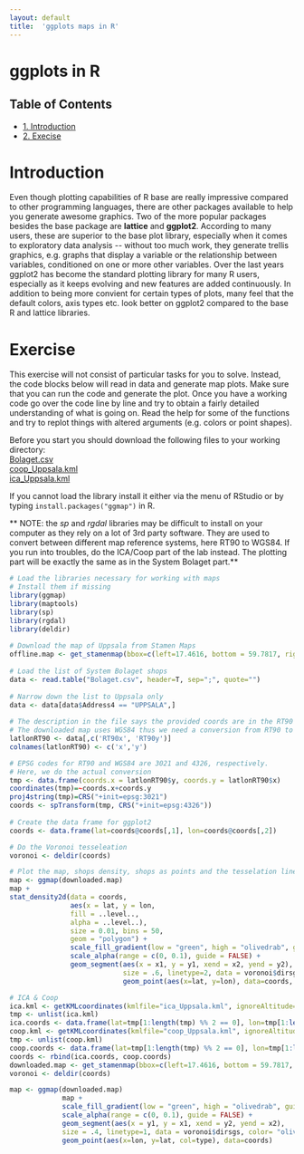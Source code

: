 ```yaml
---
layout: default
title:  'ggplots maps in R'
---
```

# ggplots in R
<div id="table-of-contents">
<h2>Table of Contents</h2>
<div id="text-table-of-contents">
<ul>
<li><a href="#orgheadline1">1. Introduction</a></li>
<li><a href="#orgheadline2">2. Execise</a></li>
</ul>
</div>
</div>


# Introduction<a id="orgheadline1"></a>

Even though plotting capabilities of R base are really impressive compared to 
other programming languages, there are other packages available to help you generate
awesome graphics. Two of the more popular packages besides the base
package are **lattice** and **ggplot2**. According to many users, these are superior to
the base plot library, especially when it comes to exploratory data analysis --
without too much work, they generate trellis graphics, e.g. graphs that display a
variable or the relationship between variables, conditioned on one or
more other variables. Over the last years ggplot2 has become the
standard plotting library for many R users, especially as it keeps
evolving and new features are added continuously. In addition to being more
convient for certain types of plots, many feel that the default
colors, axis types etc. look better on ggplot2 compared to the base R
and lattice libraries.

# Exercise<a id="orgheadline2"></a>

This exercise will not consist of particular tasks for you to solve.
Instead, the code blocks below will read in data and generate map
plots. Make sure that you can run the code and generate the plot. Once
you have a working code go over the code line by line and try to
obtain a fairly detailed understanding of what is going on. Read the
help for some of the functions and try to replot things with altered arguments (e.g. colors or point shapes).

Before you start you should download the following files to your
working directory:  
[Bolaget.csv](../files/Bolaget.csv)  
[coop_Uppsala.kml](../files/coop_Uppsala.kml)  
[ica_Uppsala.kml](../files/ica_Uppsala.kml)  

If you cannot load the library install it either via the menu of
RStudio or by typing `install.packages("ggmap")` in R.

** NOTE: the *sp* and *rgdal* libraries may be difficult to install on your computer as they rely on a lot of 3rd party software. They are used to convert between
different map reference systems, here RT90 to WGS84. If you run into troubles, do the ICA/Coop part of the lab instead. The plotting part will be exactly the same as 
in the System Bolaget part.**

```R
# Load the libraries necessary for working with maps
# Install them if missing
library(ggmap)
library(maptools)
library(sp)
library(rgdal)
library(deldir)
    
# Download the map of Uppsala from Stamen Maps
offline.map <- get_stamenmap(bbox=c(left=17.4616, bottom = 59.7817, right=17.8358, top=59.9014), zoom=12, maptype='toner')
    
# Load the list of System Bolaget shops
data <- read.table("Bolaget.csv", header=T, sep=";", quote="")
    
# Narrow down the list to Uppsala only
data <- data[data$Address4 == "UPPSALA",]
		
# The description in the file says the provided coords are in the RT90 datum.
# The downloaded map uses WGS84 thus we need a conversion from RT90 to WGS84:
latlonRT90 <- data[,c('RT90x', 'RT90y')]
colnames(latlonRT90) <- c('x','y')

# EPSG codes for RT90 and WGS84 are 3021 and 4326, respectively. 
# Here, we do the actual conversion
tmp <- data.frame(coords.x = latlonRT90$y, coords.y = latlonRT90$x)
coordinates(tmp)=~coords.x+coords.y
proj4string(tmp)=CRS("+init=epsg:3021") 
coords <- spTransform(tmp, CRS("+init=epsg:4326"))
		
# Create the data frame for ggplot2
coords <- data.frame(lat=coords@coords[,1], lon=coords@coords[,2])

# Do the Voronoi tesseleation
voronoi <- deldir(coords)

# Plot the map, shops density, shops as points and the tesselation lines.
map <- ggmap(downloaded.map)
map +
stat_density2d(data = coords, 
	           aes(x = lat, y = lon,
			   fill = ..level..,
			   alpha = ..level..), 
			   size = 0.01, bins = 50, 
			   geom = "polygon") + 
			   scale_fill_gradient(low = "green", high = "olivedrab", guide = FALSE) + 
			   scale_alpha(range = c(0, 0.1), guide = FALSE) +
			   geom_segment(aes(x = x1, y = y1, xend = x2, yend = y2), 
			                size = .6, linetype=2, data = voronoi$dirsgs, color= "olivedrab") +
							geom_point(aes(x=lat, y=lon), data=coords, color='olivedrab')
```  
    
```R	
# ICA & Coop
ica.kml <- getKMLcoordinates(kmlfile="ica_Uppsala.kml", ignoreAltitude=T)
tmp <- unlist(ica.kml)
ica.coords <- data.frame(lat=tmp[1:length(tmp) %% 2 == 0], lon=tmp[1:length(tmp) %% 2 == 1], type='ica')
coop.kml <- getKMLcoordinates(kmlfile="coop_Uppsala.kml", ignoreAltitude=T)
tmp <- unlist(coop.kml)
coop.coords <- data.frame(lat=tmp[1:length(tmp) %% 2 == 0], lon=tmp[1:length(tmp) %% 2 == 1], type='coop')
coords <- rbind(ica.coords, coop.coords)
downloaded.map <- get_stamenmap(bbox=c(left=17.4616, bottom = 59.7817, right=17.8358, top=59.9014), zoom=12)
voronoi <- deldir(coords)

map <- ggmap(downloaded.map)
	         map +
			 scale_fill_gradient(low = "green", high = "olivedrab", guide = FALSE) + 
			 scale_alpha(range = c(0, 0.1), guide = FALSE) + 
			 geom_segment(aes(x = y1, y = x1, xend = y2, yend = x2), 
			 size = .4, linetype=1, data = voronoi$dirsgs, color= "olivedrab") + 
			 geom_point(aes(x=lon, y=lat, col=type), data=coords)
```
